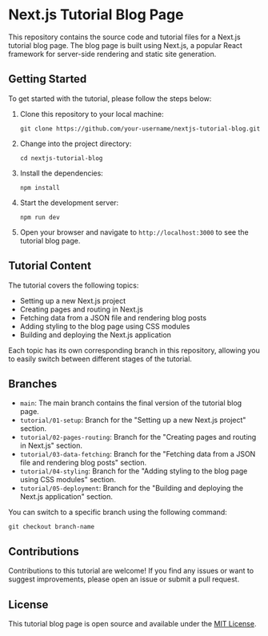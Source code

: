 # Next.js Tutorial Blog Page

This repository contains the source code and tutorial files for a Next.js tutorial blog page. The blog page is built using Next.js, a popular React framework for server-side rendering and static site generation.

## Getting Started

To get started with the tutorial, please follow the steps below:

1. Clone this repository to your local machine:

   ```shell
   git clone https://github.com/your-username/nextjs-tutorial-blog.git
   ```

2. Change into the project directory:
   ```shell
   cd nextjs-tutorial-blog
   ```
3. Install the dependencies:
   ```shell
   npm install
   ```
4. Start the development server:
   ```shell
   npm run dev
   ```
5. Open your browser and navigate to `http://localhost:3000` to see the tutorial blog page.

## Tutorial Content

The tutorial covers the following topics:

- Setting up a new Next.js project
- Creating pages and routing in Next.js
- Fetching data from a JSON file and rendering blog posts
- Adding styling to the blog page using CSS modules
- Building and deploying the Next.js application

Each topic has its own corresponding branch in this repository, allowing you to easily switch between different stages of the tutorial.

## Branches

- `main`: The main branch contains the final version of the tutorial blog page.
- `tutorial/01-setup`: Branch for the "Setting up a new Next.js project" section.
- `tutorial/02-pages-routing`: Branch for the "Creating pages and routing in Next.js" section.
- `tutorial/03-data-fetching`: Branch for the "Fetching data from a JSON file and rendering blog posts" section.
- `tutorial/04-styling`: Branch for the "Adding styling to the blog page using CSS modules" section.
- `tutorial/05-deployment`: Branch for the "Building and deploying the Next.js application" section.

You can switch to a specific branch using the following command:

    git checkout branch-name

## Contributions

Contributions to this tutorial are welcome! If you find any issues or want to suggest improvements, please open an issue or submit a pull request.

## License

This tutorial blog page is open source and available under the [MIT License](https://chat.openai.com/LICENSE).
